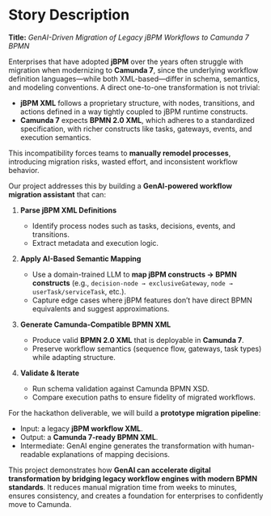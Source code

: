 # Story Description

**Title:** *GenAI-Driven Migration of Legacy jBPM Workflows to Camunda 7 BPMN*

Enterprises that have adopted **jBPM** over the years often struggle with migration when modernizing to **Camunda 7**, since the underlying workflow definition languages—while both XML-based—differ in schema, semantics, and modeling conventions. A direct one-to-one transformation is not trivial:

* **jBPM XML** follows a proprietary structure, with nodes, transitions, and actions defined in a way tightly coupled to jBPM runtime constructs.
* **Camunda 7** expects **BPMN 2.0 XML**, which adheres to a standardized specification, with richer constructs like tasks, gateways, events, and execution semantics.

This incompatibility forces teams to **manually remodel processes**, introducing migration risks, wasted effort, and inconsistent workflow behavior.

Our project addresses this by building a **GenAI-powered workflow migration assistant** that can:

1. **Parse jBPM XML Definitions**

   * Identify process nodes such as tasks, decisions, events, and transitions.
   * Extract metadata and execution logic.

2. **Apply AI-Based Semantic Mapping**

   * Use a domain-trained LLM to **map jBPM constructs → BPMN constructs** (e.g., `decision-node → exclusiveGateway`, `node → userTask/serviceTask`, etc.).
   * Capture edge cases where jBPM features don’t have direct BPMN equivalents and suggest approximations.

3. **Generate Camunda-Compatible BPMN XML**

   * Produce valid **BPMN 2.0 XML** that is deployable in **Camunda 7**.
   * Preserve workflow semantics (sequence flow, gateways, task types) while adapting structure.

4. **Validate & Iterate**

   * Run schema validation against Camunda BPMN XSD.
   * Compare execution paths to ensure fidelity of migrated workflows.

For the hackathon deliverable, we will build a **prototype migration pipeline**:

* Input: a legacy **jBPM workflow XML**.
* Output: a **Camunda 7-ready BPMN XML**.
* Intermediate: GenAI engine generates the transformation with human-readable explanations of mapping decisions.

This project demonstrates how **GenAI can accelerate digital transformation by bridging legacy workflow engines with modern BPMN standards**. It reduces manual migration time from weeks to minutes, ensures consistency, and creates a foundation for enterprises to confidently move to Camunda.
